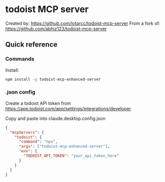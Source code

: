 # todoist MCP server

Created by: <https://github.com/lotarcc/todoist-mcp-server>
From a fork of: <https://github.com/abhiz123/todoist-mcp-server>

## Quick reference

### Commands

Install:
``` bash
npm install -g todoist-mcp-enhanced-server
```
### .json config

Create a todoist API token from <https://app.todoist.com/app/settings/integrations/developer>

Copy and paste into claude.desktop.config.json
``` json
{
  "mcpServers": {
    "todoist": {
      "command": "npx",
      "args": ["todoist-mcp-enhanced-server"],
      "env": {
        "TODOIST_API_TOKEN": "your_api_token_here"
      }
    }
  }
}
```
